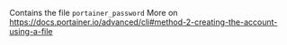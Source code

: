 Contains the file `portainer_password`
More on https://docs.portainer.io/advanced/cli#method-2-creating-the-account-using-a-file
